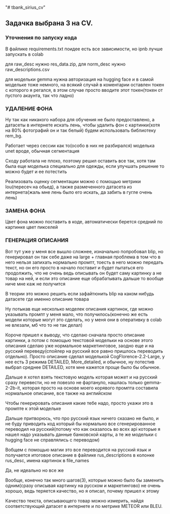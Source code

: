 "# tbank_sirius_cv" 
## Задачка выбрана 3 на CV.

### Уточнения по запуску кода
В файлике requirements.txt поидее есть все зависимости, но ipnb лучше запускать в colab

для raw_desc нужно res_data.zip, для norm_desc нужно raw_descriptions.csv

для модельки gemma нужна авторизация на hugging face и в самой модельке тоже немного, на всякий случай в коментарии оставлен токен с которого я регался, в этом случае просто вводите этот токен(токен от пустого акаунта, так что ладно)

### УДАЛЕНИЕ ФОНА
Ну так как никакого набора для обучения не было предоставлено, а датасеты в интернете искать лень,
чтобы удалить фон с картинки(хотя на 80% фотографий он и так белый) будем использовать библиотеку rem_bg.

Работает через сессии как то(особо в них не разбирался) моделька unet вроде, обычная сегментация

Сходу работала не плохо, поэтому решил оставить все так, хотя там была еще моделька специально для одежды, если улучшать решение то можно будет и ее потестить

Реализовать оценку сегментации можно с помощью метрики Iou(пересеч на обьед), а также размеченного датасета из интернета(жаль мне лень было его искать, да забить в гугле очень лень)

### ЗАМЕНА ФОНА
Цвет фона можно поставить в коде, автоматически берется средний по картинке цвет пикселей


### ГЕНЕРАЦИЯ ОПИСАНИЯ
Вот тут уже у меня все вышло сложнее, изначально попробовал blip, но генерировал он так себе даже на large + главная проблема в том что в него нельзя запихать нормально промпт,
тоесть в него можно передать текст, но он его просто в начало поставит и будет пытаться его продолжить, что не очень ведь описывать он будет саму картинку а не товар на ней, и если это описание еще обрабатывать дальше то вообще ниче мне каж не получится

В теории это можно решить если зафайтюнить blip на каком нибудь датасете где именно описание товара

Ну потыкав еще несколько моделек описания картинок, где можно указывать промпт у меня мало, что получилось(конечно же есть модели которые могут это сделать, но у меня они в оперативку в colab не влезали, мб что то не так делал)

Короче пришел к выводу, что сделаю сначала просто описание картинки, а потом с помощью текстовой модельки на основе этого описания сделаю уже нормальное маркетинговое, заодно еще и на русский переведу(спойлер на русский все равно пришлось переводить отдельно). Просто описание сделал моделькой CogFlorence-2.2-Large, у нее есть 3 режима DETAILED, More_detailed, и обычное, ну потестив выбрал среднее DETAILED, хотя мне кажется проще было бы обычное.

Дальше я хотел взять текстовую модель которая может и на русский сразу перевести, но не повезло не фартануло, нашлась только gemma-2-2b-it, которая просто на основе моего корявого промпта составила нормальное описание, все также на английском

Чтобы генерировать описания какие тебе надо, просто укажи это в промпте к этой модельке

Дальше притворюсь, что про русский язык ничего сказано не было, и не буду приводить код который бы нормально все сгенерированное переводил на русский(потому что как оказалось во всех api которые я нашел надо указывать данные банковской карты, а те же модельки с hugging face не справлялись с переводом)

Вобщем с помощью магии это все переводится на русский язык и получается итоговое описание в файлике rus_descriptions в колонке rus_desc, имена картинок в file_names

Да, не идеально но все же

Вообще, конечно так много шагов(3), которые можно было бы заменить одним(сразу описывая картинку на русском и маркетингово) не очень хорошо, ведь теряется качество, но я описал, почему пришел к этому

Качество текста, описывающего товар можно измерить, найдя соответствующий датасет в интернете и по метрике METEOR или BLEU.
